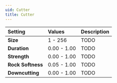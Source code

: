 ```yaml
---
uid: Cutter
title: Cutter
---
```


| Setting           | Values      | Description |
| :---------------- | :---------- | :---------- |
| **Size**          | 1 - 256     | TODO        |
| **Duration**      | 0.00 - 1.00 | TODO        |
| **Strength**      | 0.00 - 1.00 | TODO        |
| **Rock Softness** | 0.05 - 1.00 | TODO        |
| **Downcutting**   | 0.00 - 1.00 | TODO        |






<!--examples-->